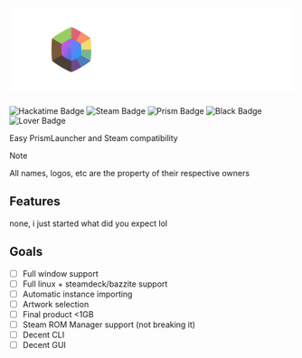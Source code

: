 # ![Prism 4 Steam](./assets/full_logo_light.png)
![Hackatime Badge](https://hackatime-badge.hackclub.com/U091H0MHT2B/Prism-4-Steam?label=Time%20Wasted&style=for-the-badge)
![Steam Badge](https://img.shields.io/badge/uses-steam-%232a475e?style=for-the-badge&logo=steam&labelColor=%23171a21)
![Prism Badge](https://img.shields.io/badge/Prism-Launcher-%234c7dbd?style=for-the-badge&labelColor=%23df6277)
![Black Badge](https://img.shields.io/badge/code%20style-black-000000?style=for-the-badge)
![Lover Badge](https://img.shields.io/badge/I%20%E2%9D%A4%EF%B8%8F-Badges-%23de3449?style=for-the-badge)

Easy PrismLauncher and Steam compatibility

> [!NOTE]
> All names, logos, etc are the property of their respective owners

## Features

none, i just started what did you expect lol

## Goals

- [ ] Full window support
- [ ] Full linux + steamdeck/bazzite support
- [ ] Automatic instance importing
- [ ] Artwork selection
- [ ] Final product <1GB
- [ ] Steam ROM Manager support (not breaking it)
- [ ] Decent CLI
- [ ] Decent GUI